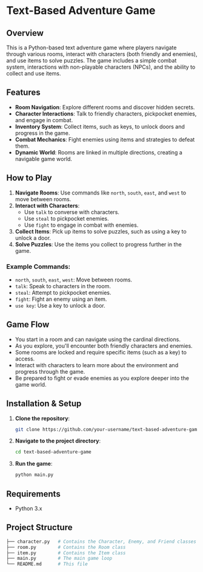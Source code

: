 # Text-Based Adventure Game

## Overview
This is a Python-based text adventure game where players navigate through various rooms, interact with characters (both friendly and enemies), and use items to solve puzzles. The game includes a simple combat system, interactions with non-playable characters (NPCs), and the ability to collect and use items.

## Features
- **Room Navigation**: Explore different rooms and discover hidden secrets.
- **Character Interactions**: Talk to friendly characters, pickpocket enemies, and engage in combat.
- **Inventory System**: Collect items, such as keys, to unlock doors and progress in the game.
- **Combat Mechanics**: Fight enemies using items and strategies to defeat them.
- **Dynamic World**: Rooms are linked in multiple directions, creating a navigable game world.

## How to Play
1. **Navigate Rooms**: Use commands like `north`, `south`, `east`, and `west` to move between rooms.
2. **Interact with Characters**: 
    - Use `talk` to converse with characters.
    - Use `steal` to pickpocket enemies.
    - Use `fight` to engage in combat with enemies.
3. **Collect Items**: Pick up items to solve puzzles, such as using a key to unlock a door.
4. **Solve Puzzles**: Use the items you collect to progress further in the game.

### Example Commands:
- `north`, `south`, `east`, `west`: Move between rooms.
- `talk`: Speak to characters in the room.
- `steal`: Attempt to pickpocket enemies.
- `fight`: Fight an enemy using an item.
- `use key`: Use a key to unlock a door.

## Game Flow
- You start in a room and can navigate using the cardinal directions.
- As you explore, you'll encounter both friendly characters and enemies.
- Some rooms are locked and require specific items (such as a key) to access.
- Interact with characters to learn more about the environment and progress through the game.
- Be prepared to fight or evade enemies as you explore deeper into the game world.

## Installation & Setup
1. **Clone the repository**:
    ```bash
    git clone https://github.com/your-username/text-based-adventure-game.git
    ```
2. **Navigate to the project directory**:
    ```bash
    cd text-based-adventure-game
    ```
3. **Run the game**:
    ```bash
    python main.py
    ```

## Requirements
- Python 3.x

## Project Structure
```bash
├── character.py   # Contains the Character, Enemy, and Friend classes
├── room.py        # Contains the Room class
├── item.py        # Contains the Item class
├── main.py        # The main game loop
└── README.md      # This file
